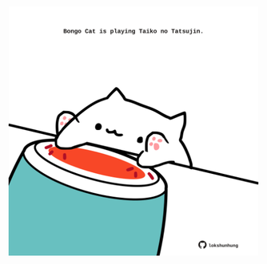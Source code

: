 <!-- built at 10/06/2025, 06:00:29 UTC -->
<p align="center">
  <img width="500" height="500" src="./ReadmeImage.svg">
</p>
